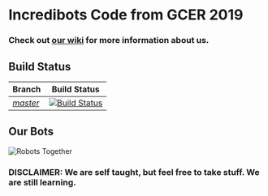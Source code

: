 # Incredibots Code from GCER 2019
### Check out [our wiki] for more information about us.
[our wiki]: https://github.com/RockvilleRobotics/Incredibots2019/wiki

## Build Status
|**Branch**|**Build Status**|
|:---------|:--------------:|
|*[master](https://github.com/RockvilleRobotics/Incredibots2019/tree/master)*|[![Build Status](https://travis-ci.com/rockvillerobotics/Incredibots2019.svg?branch=master)](https://travis-ci.com/rockvillerobotics/Incredibots2019)|

## Our Bots
![Robots Together](https://user-images.githubusercontent.com/32310846/61261051-7db7dc80-a74e-11e9-8c69-3d31ceb36b93.jpg)

### DISCLAIMER: We are self taught, but feel free to take stuff. We are still learning.
